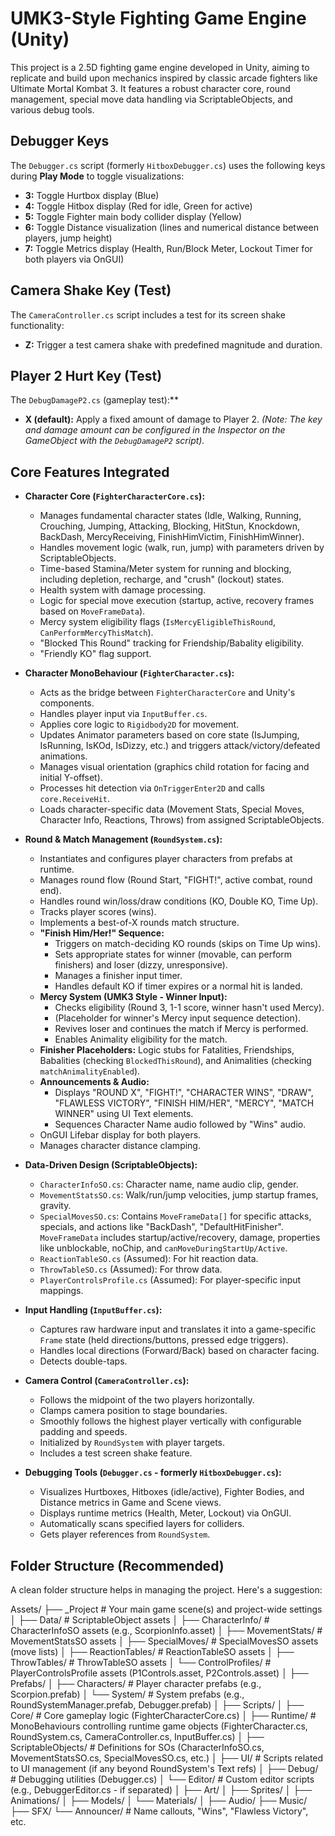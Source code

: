# UMK3-Style Fighting Game Engine (Unity)

This project is a 2.5D fighting game engine developed in Unity, aiming to replicate and build upon mechanics inspired by classic arcade fighters like Ultimate Mortal Kombat 3.
It features a robust character core, round management, special move data handling via ScriptableObjects, and various debug tools.

## Debugger Keys

The `Debugger.cs` script (formerly `HitboxDebugger.cs`) uses the following keys during **Play Mode** to toggle visualizations:

*   **3:** Toggle Hurtbox display (Blue)
*   **4:** Toggle Hitbox display (Red for idle, Green for active)
*   **5:** Toggle Fighter main body collider display (Yellow)
*   **6:** Toggle Distance visualization (lines and numerical distance between players, jump height)
*   **7:** Toggle Metrics display (Health, Run/Block Meter, Lockout Timer for both players via OnGUI)

## Camera Shake Key (Test)

The `CameraController.cs` script includes a test for its screen shake functionality:

*   **Z:** Trigger a test camera shake with predefined magnitude and duration.

## Player 2 Hurt Key (Test)

The `DebugDamageP2.cs` (gameplay test):**
*   **X (default):** Apply a fixed amount of damage to Player 2. *(Note: The key and damage amount can be configured in the Inspector on the GameObject with the `DebugDamageP2` script).*

  
## Core Features Integrated

*   **Character Core (`FighterCharacterCore.cs`):**
    *   Manages fundamental character states (Idle, Walking, Running, Crouching, Jumping, Attacking, Blocking, HitStun, Knockdown, BackDash, MercyReceiving, FinishHimVictim, FinishHimWinner).
    *   Handles movement logic (walk, run, jump) with parameters driven by ScriptableObjects.
    *   Time-based Stamina/Meter system for running and blocking, including depletion, recharge, and "crush" (lockout) states.
    *   Health system with damage processing.
    *   Logic for special move execution (startup, active, recovery frames based on `MoveFrameData`).
    *   Mercy system eligibility flags (`IsMercyEligibleThisRound`, `CanPerformMercyThisMatch`).
    *   "Blocked This Round" tracking for Friendship/Babality eligibility.
    *   "Friendly KO" flag support.

*   **Character MonoBehaviour (`FighterCharacter.cs`):**
    *   Acts as the bridge between `FighterCharacterCore` and Unity's components.
    *   Handles player input via `InputBuffer.cs`.
    *   Applies core logic to `Rigidbody2D` for movement.
    *   Updates Animator parameters based on core state (IsJumping, IsRunning, IsKOd, IsDizzy, etc.) and triggers attack/victory/defeated animations.
    *   Manages visual orientation (graphics child rotation for facing and initial Y-offset).
    *   Processes hit detection via `OnTriggerEnter2D` and calls `core.ReceiveHit`.
    *   Loads character-specific data (Movement Stats, Special Moves, Character Info, Reactions, Throws) from assigned ScriptableObjects.

*   **Round & Match Management (`RoundSystem.cs`):**
    *   Instantiates and configures player characters from prefabs at runtime.
    *   Manages round flow (Round Start, "FIGHT!", active combat, round end).
    *   Handles round win/loss/draw conditions (KO, Double KO, Time Up).
    *   Tracks player scores (wins).
    *   Implements a best-of-X rounds match structure.
    *   **"Finish Him/Her!" Sequence:**
        *   Triggers on match-deciding KO rounds (skips on Time Up wins).
        *   Sets appropriate states for winner (movable, can perform finishers) and loser (dizzy, unresponsive).
        *   Manages a finisher input timer.
        *   Handles default KO if timer expires or a normal hit is landed.
    *   **Mercy System (UMK3 Style - Winner Input):**
        *   Checks eligibility (Round 3, 1-1 score, winner hasn't used Mercy).
        *   (Placeholder for winner's Mercy input sequence detection).
        *   Revives loser and continues the match if Mercy is performed.
        *   Enables Animality eligibility for the match.
    *   **Finisher Placeholders:** Logic stubs for Fatalities, Friendships, Babalities (checking `BlockedThisRound`), and Animalities (checking `matchAnimalityEnabled`).
    *   **Announcements & Audio:**
        *   Displays "ROUND X", "FIGHT!", "CHARACTER WINS", "DRAW", "FLAWLESS VICTORY", "FINISH HIM/HER", "MERCY", "MATCH WINNER" using UI Text elements.
        *   Sequences Character Name audio followed by "Wins" audio.
    *   OnGUI Lifebar display for both players.
    *   Manages character distance clamping.

*   **Data-Driven Design (ScriptableObjects):**
    *   `CharacterInfoSO.cs`: Character name, name audio clip, gender.
    *   `MovementStatsSO.cs`: Walk/run/jump velocities, jump startup frames, gravity.
    *   `SpecialMovesSO.cs`: Contains `MoveFrameData[]` for specific attacks, specials, and actions like "BackDash", "DefaultHitFinisher". `MoveFrameData` includes startup/active/recovery, damage, properties like unblockable, noChip, and `canMoveDuringStartUp/Active`.
    *   `ReactionTableSO.cs` (Assumed): For hit reaction data.
    *   `ThrowTableSO.cs` (Assumed): For throw data.
    *   `PlayerControlsProfile.cs` (Assumed): For player-specific input mappings.

*   **Input Handling (`InputBuffer.cs`):**
    *   Captures raw hardware input and translates it into a game-specific `Frame` state (held directions/buttons, pressed edge triggers).
    *   Handles local directions (Forward/Back) based on character facing.
    *   Detects double-taps.

*   **Camera Control (`CameraController.cs`):**
    *   Follows the midpoint of the two players horizontally.
    *   Clamps camera position to stage boundaries.
    *   Smoothly follows the highest player vertically with configurable padding and speeds.
    *   Initialized by `RoundSystem` with player targets.
    *   Includes a test screen shake feature.

*   **Debugging Tools (`Debugger.cs` - formerly `HitboxDebugger.cs`):**
    *   Visualizes Hurtboxes, Hitboxes (idle/active), Fighter Bodies, and Distance metrics in Game and Scene views.
    *   Displays runtime metrics (Health, Meter, Lockout) via OnGUI.
    *   Automatically scans specified layers for colliders.
    *   Gets player references from `RoundSystem`.

## Folder Structure (Recommended)

A clean folder structure helps in managing the project. Here's a suggestion:

Assets/
├── _Project # Your main game scene(s) and project-wide settings
│
├── Data/ # ScriptableObject assets
│ ├── CharacterInfo/ # CharacterInfoSO assets (e.g., ScorpionInfo.asset)
│ ├── MovementStats/ # MovementStatsSO assets
│ ├── SpecialMoves/ # SpecialMovesSO assets (move lists)
│ ├── ReactionTables/ # ReactionTableSO assets
│ ├── ThrowTables/ # ThrowTableSO assets
│ └── ControlProfiles/ # PlayerControlsProfile assets (P1Controls.asset, P2Controls.asset)
│
├── Prefabs/
│ ├── Characters/ # Player character prefabs (e.g., Scorpion.prefab)
│ └── System/ # System prefabs (e.g., RoundSystemManager.prefab, Debugger.prefab)
│
├── Scripts/
│ ├── Core/ # Core gameplay logic (FighterCharacterCore.cs)
│ ├── Runtime/ # MonoBehaviours controlling runtime game objects (FighterCharacter.cs, RoundSystem.cs, CameraController.cs, InputBuffer.cs)
│ ├── ScriptableObjects/ # Definitions for SOs (CharacterInfoSO.cs, MovementStatsSO.cs, SpecialMovesSO.cs, etc.)
│ ├── UI/ # Scripts related to UI management (if any beyond RoundSystem's Text refs)
│ ├── Debug/ # Debugging utilities (Debugger.cs)
│ └── Editor/ # Custom editor scripts (e.g., DebuggerEditor.cs - if separated)
│
├── Art/
│ ├── Sprites/
│ ├── Animations/
│ ├── Models/
│ └── Materials/
│
├── Audio/
  ├── Music/
  ├── SFX/
  └── Announcer/ # Name callouts, "Wins", "Flawless Victory", etc.
